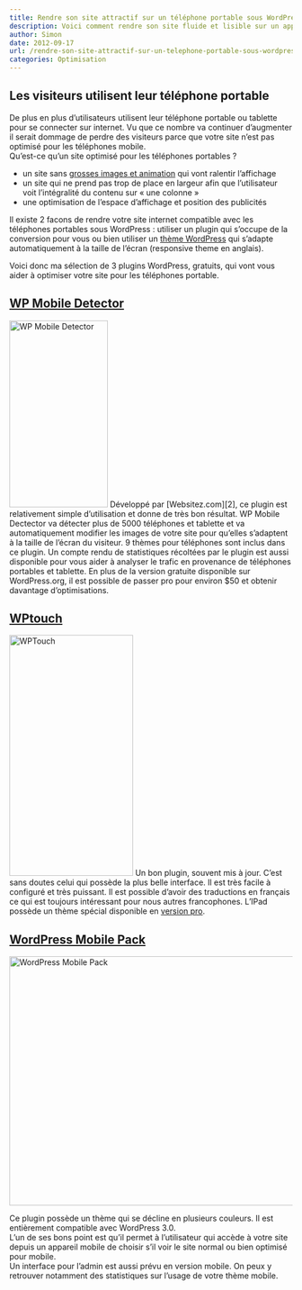 ```yaml
---
title: Rendre son site attractif sur un téléphone portable sous WordPress
description: Voici comment rendre son site fluide et lisible sur un appareil mobile.
author: Simon
date: 2012-09-17
url: /rendre-son-site-attractif-sur-un-telephone-portable-sous-wordpress/
categories: Optimisation
---
```

## Les visiteurs utilisent leur téléphone portable
De plus en plus d&rsquo;utilisateurs utilisent leur téléphone portable ou tablette pour se connecter sur internet. Vu que ce nombre va continuer d&rsquo;augmenter il serait dommage de perdre des visiteurs parce que votre site n&rsquo;est pas optimisé pour les téléphones mobile.  
Qu&rsquo;est-ce qu&rsquo;un site optimisé pour les téléphones portables ?

  * un site sans [grosses images et animation](/voila-5-facons-de-rendre-votre-site-plus-rapide-sous-wordpress/) qui vont ralentir l&rsquo;affichage
  * un site qui ne prend pas trop de place en largeur afin que l&rsquo;utilisateur voit l&rsquo;intégralité du contenu sur « une colonne »
  * une optimisation de l&rsquo;espace d&rsquo;affichage et position des publicités

Il existe 2 facons de rendre votre site internet compatible avec les téléphones portables sous WordPress : utiliser un plugin qui s&rsquo;occupe de la conversion pour vous ou bien utiliser un <a href="http://themeforest.net/search?utf8=%E2%9C%93&#038;term=responsive&#038;categories=wordpress&#038;sidebar_redirect=true&#038;ref=bygga" title="Responsive Theme" target="_blank">thème WordPress</a> qui s&rsquo;adapte automatiquement à la taille de l&rsquo;écran (responsive theme en anglais).

Voici donc ma sélection de 3 plugins WordPress, gratuits, qui vont vous aider à optimiser votre site pour les téléphones portable.

## [WP Mobile Detector][1]

<img src="http://www.bygga.fr/wp-content/uploads/2012/09/WP-Mobile-Detector.jpeg" alt="WP Mobile Detector" title="WP-Mobile-Detector" width="175" height="332" class="alignleft size-full wp-image-234" />  
Développé par [Websitez.com][2], ce plugin est relativement simple d&rsquo;utilisation et donne de très bon résultat.  
WP Mobile Dectector va détecter plus de 5000 téléphones et tablette et va automatiquement modifier les images de votre site pour qu&rsquo;elles s&rsquo;adaptent à la taille de l&rsquo;écran du visiteur.  
9 thèmes pour téléphones sont inclus dans ce plugin.  
Un compte rendu de statistiques récoltées par le plugin est aussi disponible pour vous aider à analyser le trafic en provenance de téléphones portables et tablette.  
En plus de la version gratuite disponible sur WordPress.org, il est possible de passer pro pour environ $50 et obtenir davantage d&rsquo;optimisations.

<div style="clear:both;">
</div>

## <a href="http://wordpress.org/extend/plugins/wptouch/" title="WPTouch" target="_blank">WPtouch</a>

<img src="http://www.bygga.fr/wp-content/uploads/2012/09/WPTouch.jpeg" alt="WPTouch" title="WPTouch" width="220" height="428" class="alignleft size-full wp-image-235" />  
Un bon plugin, souvent mis à jour. C&rsquo;est sans doutes celui qui possède la plus belle interface. Il est très facile à configuré et très puissant. Il est possible d&rsquo;avoir des traductions en français ce qui est toujours intéressant pour nous autres francophones.  
L&rsquo;IPad possède un thème spécial disponible en <a href="http://www.bravenewcode.com/wptouch-pro" title="WPTouch Pro" target="_blank">version pro</a>.

<div style="clear:both;">
</div>

## <a href="http://wordpress.org/extend/plugins/wordpress-mobile-pack/" title="WordPress Mobile Pack" target="_blank">WordPress Mobile Pack</a>

<img src="http://www.bygga.fr/wp-content/uploads/2012/09/WordPress-Mobile-Pack.png" alt="WordPress Mobile Pack" title="WordPress-Mobile-Pack" width="530" height="443" class="alignleft size-full wp-image-236" />

<div style="clear:both;">
</div>

Ce plugin possède un thème qui se décline en plusieurs couleurs. Il est entièrement compatible avec WordPress 3.0.  
L&rsquo;un de ses bons point est qu&rsquo;il permet à l&rsquo;utilisateur qui accède à votre site depuis un appareil mobile de choisir s&rsquo;il voir le site normal ou bien optimisé pour mobile.  
Un interface pour l&rsquo;admin est aussi prévu en version mobile. On peux y retrouver notamment des statistiques sur l&rsquo;usage de votre thème mobile.

 [1]: http://wordpress.org/extend/plugins/wp-mobile-detector/ "WP Mobile Detector"
 [2]: http://websitez.com/wordpress-mobile/ "Websitez.com"